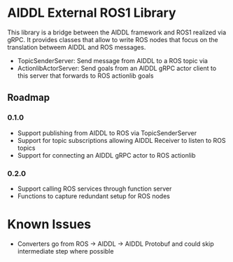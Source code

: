 # AIDDL External ROS1 Library

This library is a bridge between the AIDDL framework and ROS1 realized via
gRPC. It provides classes that allow to write ROS nodes that focus on the
translation betweem AIDDL and ROS messages.

- TopicSenderServer: Send message from AIDDL to a ROS topic via 
- ActionlibActorServer: Send goals from an AIDDL gRPC actor client to this server that forwards to ROS actionlib goals

## Roadmap

### 0.1.0 

- Support publishing from AIDDL to ROS via TopicSenderServer
- Support for topic subscriptions allowing AIDDL Receiver to listen to ROS topics
- Support for connecting an AIDDL gRPC actor to ROS actionlib

### 0.2.0

- Support calling ROS services through function server
- Functions to capture redundant setup for ROS nodes

# Known Issues

- Converters go from ROS -> AIDDL -> AIDDL Protobuf and could skip intermediate
  step where possible
